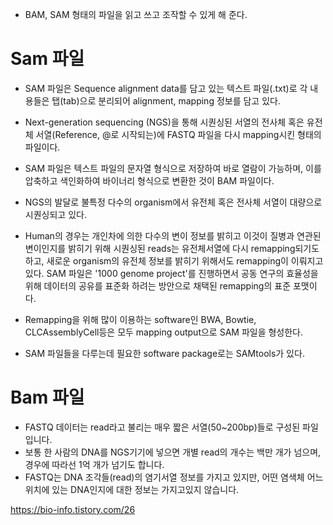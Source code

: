 
- BAM, SAM 형태의 파일을 읽고 쓰고 조작할 수 있게 해 준다.

# Sam 파일

- SAM 파일은 Sequence alignment data를 담고 있는 텍스트 파일(.txt)로 각 내용들은 탭(tab)으로 분리되어 alignment, mapping 정보를 담고 있다. 
- Next-generation sequencing (NGS)을 통해 시퀀싱된 서열의 전사체 혹은 유전체 서열(Reference, @로 시작되는)에 FASTQ 파일을 다시 mapping시킨 형태의 파일이다.

- SAM 파일은 텍스트 파일의 문자열 형식으로 저장하여 바로 열람이 가능하며, 이를 압축하고 색인화하여 바이너리 형식으로 변환한 것이 BAM 파일이다.

- NGS의 발달로 불특정 다수의 organism에서 유전체 혹은 전사체 서열이 대량으로 시퀀싱되고 있다. 
- Human의 경우는 개인차에 의한 다수의 변이 정보를 밝히고 이것이 질병과 연관된 변이인지를 밝히기 위해 시퀀싱된 reads는 유전체서열에 다시 remapping되기도 하고, 새로운 organism의 유전체 정보를 밝히기 위해서도 remapping이 이뤄지고 있다. SAM 파일은 '1000 genome project'를 진행하면서 공동 연구의 효율성을 위해 데이터의 공유를 표준화 하려는 방안으로 채택된 remapping의 표준 포맷이다.

- Remapping을 위해 많이 이용하는 software인 BWA, Bowtie, CLCAssemblyCell등은 모두 mapping output으로 SAM 파일을 형성한다.

- SAM 파일들을 다루는데 필요한 software package로는 SAMtools가 있다.


# Bam 파일 

- FASTQ 데이터는 read라고 불리는 매우 짧은 서열(50~200bp)들로 구성된 파일입니다. 
- 보통 한 사람의 DNA를 NGS기기에 넣으면 개별 read의 개수는 백만 개가 넘으며, 경우에 따라선 1억 개가 넘기도 합니다. 
- FASTQ는 DNA 조각들(read)의 염기서열 정보를 가지고 있지만, 어떤 염색체 어느 위치에 있는 DNA인지에 대한 정보는 가지고있지 않습니다.

 



https://bio-info.tistory.com/26
